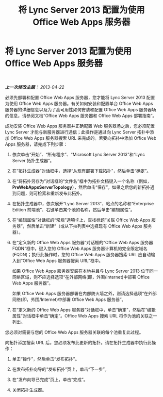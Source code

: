 ﻿---
title: 将 Lync Server 2013 配置为使用 Office Web Apps 服务器
TOCTitle: 将 Lync Server 2013 配置为使用 Office Web Apps 服务器
ms:assetid: 6231e519-9010-4ff9-b5a6-b5859c2b3e11
ms:mtpsurl: https://technet.microsoft.com/zh-cn/library/JJ204944(v=OCS.15)
ms:contentKeyID: 49313031
ms.date: 05/19/2016
mtps_version: v=OCS.15
ms.translationtype: HT
---

# 将 Lync Server 2013 配置为使用 Office Web Apps 服务器

 

_**上一次修改主题：** 2013-04-22_

必须先部署和配置 Office Web Apps 服务器，您才能将 Lync Server 2013 配置为使用 Office Web Apps 服务器。有关如何安装和配置单台 Office Web Apps 服务器的详细信息以及为了高可用性如何安装和配置 Office Web Apps 服务器场的信息，请参阅文档“Office Web Apps 服务器和 Office Web Apps 部署指南”。

成功安装 Office Web Apps 服务器并正确配置 Web 服务器场之后，您必须配置 Lync Server 才能与新服务器进行通信；此操作是通过向 Lync Server 拓扑中添加 Office Web Apps 服务器搜索 URL 来完成的。若要向拓扑中添加 Office Web Apps 服务器，请完成下列步骤：

1.  依次单击“开始”、“所有程序”、“Microsoft Lync Server 2013”和“Lync Server 拓扑生成器”。

2.  在“拓扑生成器”对话框中，选择“从现有部署下载拓扑”，然后单击“确定”。

3.  在“将拓扑另存为”对话框的“文件名”框中为拓扑文档键入一个名称（例如，**PreWebAppsServerTopology**），然后单击“保存”。如果之后您的新拓扑遇到问题，则可检索和重新发布此拓扑。

4.  在拓扑生成器中，依次展开“Lync Server 2013”、站点的名称和“Enterprise Edition 前端池”，右键单击某个池的名称，然后单击“编辑属性”。

5.  在“编辑属性”对话框的“常规”选项卡上，查找标题“关联 Office Web Apps 服务器”，然后单击“新建”（或从下拉列表中选择现有 Office Web Apps 服务器）。

6.  在“定义新的 Office Web Apps 服务器”对话框的“Office Web Apps 服务器 FQDN”框中，键入您的 Office Web Apps 服务器计算机的完全限定域名 (FQDN)；执行此操作时，您的 Office Web Apps 服务器搜索 URL 应自动输入到“Office Web Apps 服务器搜索 URL”框中。
    
    如果 Office Web Apps 服务器安装在本地并且与 Lync Server 2013 位于同一网络区域，则不应选择选项“在外部网络(即，外围/Internet)中部署 Office Web Apps 服务器”。
    
    如果 Office Web Apps 服务器部署在内部防火墙之外，则请选择选项“在外部网络(即，外围/Internet)中部署 Office Web Apps 服务器”。

7.  在“定义新的 Office Web Apps 服务器”对话框中，单击“确定”，然后在“编辑属性”对话框中单击“确定”。Office Web Apps 搜索 URL 将作为池的关联之一列出。

您必须对需要与您的 Office Web Apps 服务器关联的每个池重复此过程。

向拓扑添加搜索 URL 后，您必须发布此更新的拓扑。请在拓扑生成器中执行此操作：

1.  单击“操作”，然后单击“发布拓扑”。

2.  在发布拓扑向导的“发布拓扑”页上，单击“下一步”。

3.  在“发布向导已完成”页上，单击“完成”。

4.  关闭拓扑生成器。

